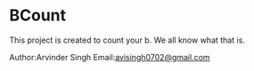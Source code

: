 # BCount
This project is created to count your b. We all know what that is.

 Author:Arvinder Singh
 Email:avisingh0702@gmail.com

